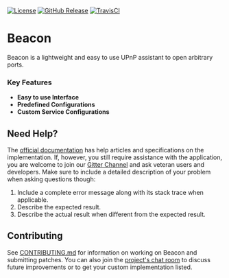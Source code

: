 [![License](https://img.shields.io/github/license/dotStart/Beacon.svg?style=flat-square)](https://www.apache.org/licenses/LICENSE-2.0.txt)
[![GitHub Release](https://img.shields.io/github/release/dotStart/Beacon.svg?style=flat-square)](https://github.com/dotStart/Beacon/releases)
[![TravisCI](https://img.shields.io/travis/dotStart/Beacon?style=flat-square)](https://travis-ci.org/dotStart/Beacon)


# Beacon

Beacon is a lightweight and easy to use UPnP assistant to open arbitrary ports.

### Key Features

* **Easy to use Interface**
* **Predefined Configurations**
* **Custom Service Configurations**

## Need Help?

The [official documentation][wiki] has help articles and specifications on the implementation. If, however, you still
require assistance with the application, you are welcome to join our [Gitter Channel][gitter] and ask veteran users and
developers. Make sure to include a detailed description of your problem when asking questions though:

1. Include a complete error message along with its stack trace when applicable.
2. Describe the expected result.
3. Describe the actual result when different from the expected result.

[wiki]: https://github.com/dotStart/Beacon/wiki

## Contributing

See [CONTRIBUTING.md](CONTRIBUTING.md) for information on working on Beacon and submitting patches. You can also join
the [project's chat room][gitter] to discuss future improvements or to get your custom implementation listed.

[gitter]: https://gitter.im/dotStart/Beacon
